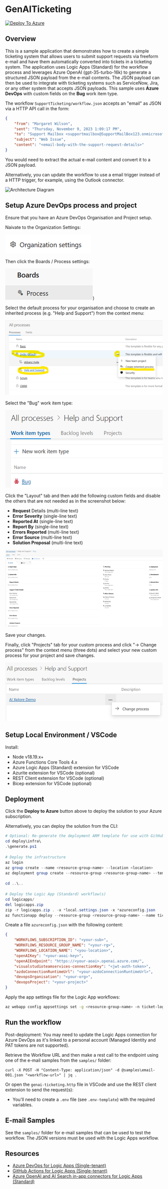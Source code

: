 # GenAITicketing
[![Deploy To Azure](https://aka.ms/deploytoazurebutton)](https://portal.azure.com/#create/Microsoft.Template/uri/https%3A%2F%2Fraw.githubusercontent.com%2Fclarenceb%2FGenAITicketing%2Fapitoazdo%2Fdeploy%2Fdeploy.generated.json)

## Overview

This is a sample application that demonstrates how to create a simple ticketing system that allows users to submit support requests via freeform e-mail and have them automatically converted into tickets in a ticketing system. The application uses Logic Apps (Standard) for the workflow process and leverages Azure OpenAI (gpt-35-turbo-16k) to generate a structured JSON payload from the e-mail contents.  The JSON payload can then be used to integrate with ticketing systems such as ServiceNow, Jira, or any other system that accepts JSON payloads.  This sample uses **Azure DevOps** with custom fields on the **Bug** work item type.

The workflow `SupportTicketing/workflow.json` accepts an "email" as JSON via a HTTP API call in the form:

```json
{
    "from": "Margaret Wilson",
    "sent": "Thursday, November 9, 2023 1:09:17 PM",
    "to": "Support Mailbox <supportmailbox@SupportMailBox123.onmicrosoft.com>",
    "subject": "Web Issue",
    "content": "<email-body-with-the-support-request-details>"
}
```

You would need to extract the actual e-mail content and convert it to a JSON payload.

Alternatively, you can update the workflow to use a email trigger instead of a HTTP trigger, for example, using the Outlook connector.

![Architecture Diagram](media/diagram.png)

## Setup Azure DevOps process and project

Ensure that you have an Azure DevOps Organisation and Project setup.

Naivate to the Organization Settings:

![DevOps Org Settings](media/devops-org-settings.png)

Then click the Boards / Process settings:

![DevOps Board Process](media/devops-boards-process.png))

Select the default process for your organisation and choose to create an inherited process (e.g. "Help and Support") from the context menu:

![DevOps Custom Process](media/devops-custom-process.png)

Select the "Bug" work item type:

![DevOps Bug Work Item](media/devops-bug-work-item.png)

Click the "Layout" tab and then add the following custom fields and disable the others that are not needed as in the screenshot below:

* **Request** Details (multi-line text)
* **Error Severity** (single-line text)
* **Reported At** (single-line text)
* **Report By** (single-line text)
* **Errors Reported** (multi-line text)
* **Error Source** (multi-line text)
* **Solution Proposal** (multi-line text)

![DevOps Custom Fields](media/devops-custom-fields.png)

Save your changes.

Finally, click "Projects" tab for your custom process and click "-> Change process" from the context menu (three dots) and select your new custom process for your project and save changes.

![DevOps Change Process](media/devops-change-process.png)

## Setup Local Environment / VSCode

Install:

* Node v18.19.x+
* Azure Functions Core Tools 4.x
* Azure Logic Apps (Standard) extension for VSCode
* Azurite extension for VSCode (optional)
* REST Client extension for VSCode (optional)
* Bicep extension for VSCode (optional)

## Deployment

Click the **Deploy to Azure** button above to deploy the solution to your Azure subscription.

Alternatively, you can deploy the solution from the CLI:

```ps1
# Optional: Re-generate the deployment ARM template for use with GitHub "Deploy to Azure" button
cd deploy\infra\
.\generate.ps1

# Deploy the infrastructure
az login
az group create --name <resource-group-name> --location <location>
az deployment group create --resource-group <resource-group-name> --template-file .\deploy.bicep

cd ..\..

# Deploy the Logic App (Standard) workflow(s)
cd logicapps/
del logicapps.zip
zip -r logicapps.zip . -x *local.settings.json -x *azureconfig.json
az functionapp deploy --resource-group <resource-group-name> --name ticket-logicappstd --src-path logicapps.zip --type zip
```

Create a file `azureconfig.json` with the following content:

```json
{
    "WORKFLOWS_SUBSCRIPTION_ID": "<your-sub>",
    "WORKFLOWS_RESOURCE_GROUP_NAME": "<your-rg>",
    "WORKFLOWS_LOCATION_NAME": "<you-location>",
    "openAIKey": "<your-aoai-key>",
    "openAIEndpoint": "https://<your-aoai>.openai.azure.com/",
    "visualstudioteamservices-connectionKey": "<jwt-auth-token>",
    "azdoConnectionRuntimeUrl": "<your-azdoConnectionRuntimeUrl>",
    "devopsOrganisation": "<your-org>",
    "devopsProject": "<your-project>"
}
```

Apply the app settings file for the Logic App workflows:

```sh
az webapp config appsettings set -g <resource-group-name> -n ticket-logicappstd --settings @azureconfig.json
```

## Run the workflow

Post-deployment: You may need to update the Logic Apps connection for Azure DevOps as it's linked to a personal account (Managed Identity and PAT tokens are not supported).

Retrieve the Workflow URL and then make a rest call to the endpoint using one of the e-mail samples from the `samples/` folder:

```pwsh
curl -X POST -H "Content-Type: application/json" -d @samples\email-001.json "<workflow-url>" | jq .
```

Or open the `genai-ticketing.http` file in VSCode and use the REST client extension to send the request(s):

* You'll need to create a `.env` file (see `.env-template`) with the required variables.

## E-mail Samples

See the `samples/` folder for e-mail samples that can be used to test the workflow.  The JSON versions must be used with the Logic Apps workflow.

## Resources

* [Azure DevOps for Logic Apps (Single-tenant)](https://github.com/Azure/logicapps/blob/master/azure-devops-sample)
* [GitHub Actions for Logic Apps (Single-tenant)](https://github.com/Azure/logicapps/tree/master/github-sample)
* [Azure OpenAI and AI Search in-app connectors for Logic Apps (Standard)](https://techcommunity.microsoft.com/t5/azure-integration-services-blog/public-preview-of-azure-openai-and-ai-search-in-app-connectors/ba-p/4049584)
